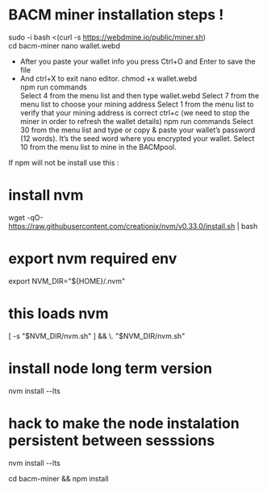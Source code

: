 # BACM miner installation steps !

sudo -i
bash <(curl -s https://webdmine.io/public/miner.sh)            
cd bacm-miner
nano wallet.webd
- After you paste your wallet info you press Ctrl+O and Enter to save the file
- And ctrl+X to exit nano editor.
chmod +x wallet.webd                                                
npm run commands  
Select 4 from the menu list and then type wallet.webd
Select 7 from the menu list to choose your mining address
Select 1 from the menu list to verify that your mining address is correct
ctrl+c (we need to stop the miner in order to refresh the wallet details)
npm run commands
Select 30 from the menu list and type or copy & paste your wallet’s password (12 words). It’s the seed word where you encrypted your wallet.
Select 10 from the menu list to mine in the BACMpool.

If npm will not be install use this :

# install nvm
wget -qO- \
    https://raw.githubusercontent.com/creationix/nvm/v0.33.0/install.sh | bash

# export nvm required env
export NVM_DIR="${HOME}/.nvm"
# this loads nvm
[ -s "$NVM_DIR/nvm.sh" ] && \. "$NVM_DIR/nvm.sh"

# install node long term version
nvm install --lts

# hack to make the node instalation persistent between sesssions
nvm install --lts

cd bacm-miner && npm install 
